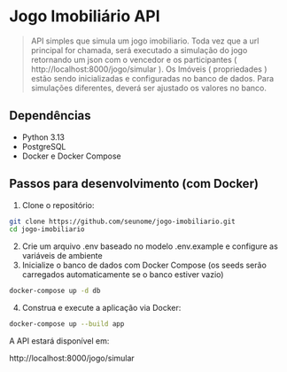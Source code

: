 # Jogo Imobiliário API
> API simples que simula um jogo imobiliario. Toda vez que a url principal for chamada, será executado a simulação do jogo retornando um json com o vencedor e os participantes ( http://localhost:8000/jogo/simular ).
> Os Imóveis ( propriedades ) estão sendo inicializadas e configuradas no banco de dados. Para simulações diferentes, deverá ser ajustado os valores no banco.

## Dependências

- Python 3.13
- PostgreSQL
- Docker e Docker Compose

## Passos para desenvolvimento (com Docker)

1. Clone o repositório:

```bash
git clone https://github.com/seunome/jogo-imobiliario.git
cd jogo-imobiliario
```


2. Crie um arquivo .env baseado no modelo .env.example e configure as variáveis de ambiente
3. Inicialize o banco de dados com Docker Compose (os seeds serão carregados automaticamente se o banco estiver vazio)

```sh
docker-compose up -d db
```

4. Construa e execute a aplicação via Docker:

```sh
docker-compose up --build app
```



A API estará disponível em:

http://localhost:8000/jogo/simular